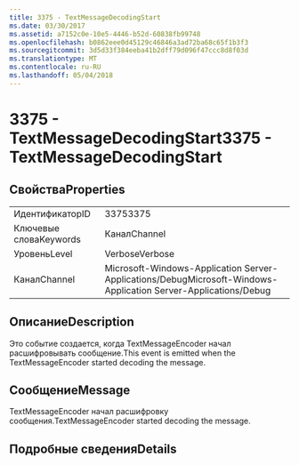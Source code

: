 ```yaml
---
title: 3375 - TextMessageDecodingStart
ms.date: 03/30/2017
ms.assetid: a7152c0e-10e5-4446-b52d-60838fb99748
ms.openlocfilehash: b0862eee0d45129c46846a3ad72ba68c65f1b3f3
ms.sourcegitcommit: 3d5d33f384eeba41b2dff79d096f47ccc8d8f03d
ms.translationtype: MT
ms.contentlocale: ru-RU
ms.lasthandoff: 05/04/2018
---
```

# <a name="3375---textmessagedecodingstart"></a><span data-ttu-id="1081d-102">3375 - TextMessageDecodingStart</span><span class="sxs-lookup"><span data-stu-id="1081d-102">3375 - TextMessageDecodingStart</span></span>
## <a name="properties"></a><span data-ttu-id="1081d-103">Свойства</span><span class="sxs-lookup"><span data-stu-id="1081d-103">Properties</span></span>  
  
|||  
|-|-|  
|<span data-ttu-id="1081d-104">Идентификатор</span><span class="sxs-lookup"><span data-stu-id="1081d-104">ID</span></span>|<span data-ttu-id="1081d-105">3375</span><span class="sxs-lookup"><span data-stu-id="1081d-105">3375</span></span>|  
|<span data-ttu-id="1081d-106">Ключевые слова</span><span class="sxs-lookup"><span data-stu-id="1081d-106">Keywords</span></span>|<span data-ttu-id="1081d-107">Канал</span><span class="sxs-lookup"><span data-stu-id="1081d-107">Channel</span></span>|  
|<span data-ttu-id="1081d-108">Уровень</span><span class="sxs-lookup"><span data-stu-id="1081d-108">Level</span></span>|<span data-ttu-id="1081d-109">Verbose</span><span class="sxs-lookup"><span data-stu-id="1081d-109">Verbose</span></span>|  
|<span data-ttu-id="1081d-110">Канал</span><span class="sxs-lookup"><span data-stu-id="1081d-110">Channel</span></span>|<span data-ttu-id="1081d-111">Microsoft-Windows-Application Server-Applications/Debug</span><span class="sxs-lookup"><span data-stu-id="1081d-111">Microsoft-Windows-Application Server-Applications/Debug</span></span>|  
  
## <a name="description"></a><span data-ttu-id="1081d-112">Описание</span><span class="sxs-lookup"><span data-stu-id="1081d-112">Description</span></span>  
 <span data-ttu-id="1081d-113">Это событие создается, когда TextMessageEncoder начал расшифровывать сообщение.</span><span class="sxs-lookup"><span data-stu-id="1081d-113">This event is emitted when the TextMessageEncoder started decoding the message.</span></span>  
  
## <a name="message"></a><span data-ttu-id="1081d-114">Сообщение</span><span class="sxs-lookup"><span data-stu-id="1081d-114">Message</span></span>  
 <span data-ttu-id="1081d-115">TextMessageEncoder начал расшифровку сообщения.</span><span class="sxs-lookup"><span data-stu-id="1081d-115">TextMessageEncoder started decoding the message.</span></span>  
  
## <a name="details"></a><span data-ttu-id="1081d-116">Подробные сведения</span><span class="sxs-lookup"><span data-stu-id="1081d-116">Details</span></span>
